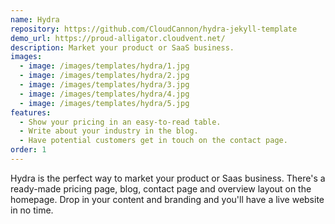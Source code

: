 ```yaml
---
name: Hydra
repository: https://github.com/CloudCannon/hydra-jekyll-template
demo_url: https://proud-alligator.cloudvent.net/
description: Market your product or SaaS business.
images:
  - image: /images/templates/hydra/1.jpg
  - image: /images/templates/hydra/2.jpg
  - image: /images/templates/hydra/3.jpg
  - image: /images/templates/hydra/4.jpg
  - image: /images/templates/hydra/5.jpg
features:
  - Show your pricing in an easy-to-read table.
  - Write about your industry in the blog.
  - Have potential customers get in touch on the contact page.
order: 1
---
```


Hydra is the perfect way to market your product or Saas business. There's a ready-made pricing page, blog, contact page and overview layout on the homepage. Drop in your content and branding and you'll have a live website in no time.